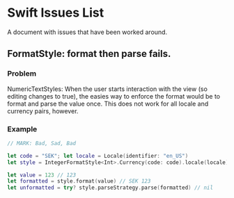 # Swift Issues List

A document with issues that have been worked around.

## FormatStyle: format then parse fails.

### Problem

NumericTextStyles: 
When the user starts interaction with the view (so editing changes to true), 
the easies way to enforce the format would be to format and parse the value once.
This does not work for all locale and currency pairs, however.

### Example

```swift
// MARK: Bad, Sad, Bad

let code = "SEK"; let locale = Locale(identifier: "en_US")
let style = IntegerFormatStyle<Int>.Currency(code: code).locale(locale)

let value = 123 // 123
let formatted = style.format(value) // SEK 123
let unformatted = try? style.parseStrategy.parse(formatted) // nil
```
